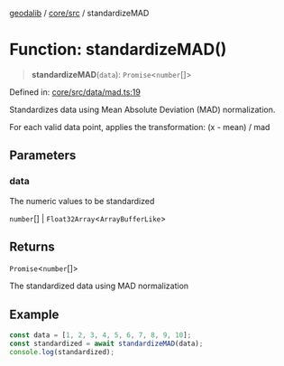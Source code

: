 [geodalib](../../../modules.md) / [core/src](../index.md) / standardizeMAD

# Function: standardizeMAD()

> **standardizeMAD**(`data`): `Promise`\<`number`[]\>

Defined in: [core/src/data/mad.ts:19](https://github.com/GeoDaCenter/geoda-lib/blob/dd0b55e88e7fa62fd12212664ac5233e391d8b71/js/packages/core/src/data/mad.ts#L19)

Standardizes data using Mean Absolute Deviation (MAD) normalization.

For each valid data point, applies the transformation: (x - mean) / mad

## Parameters

### data

The numeric values to be standardized

`number`[] | `Float32Array`\<`ArrayBufferLike`\>

## Returns

`Promise`\<`number`[]\>

The standardized data using MAD normalization

## Example

```ts
const data = [1, 2, 3, 4, 5, 6, 7, 8, 9, 10];
const standardized = await standardizeMAD(data);
console.log(standardized);
```
